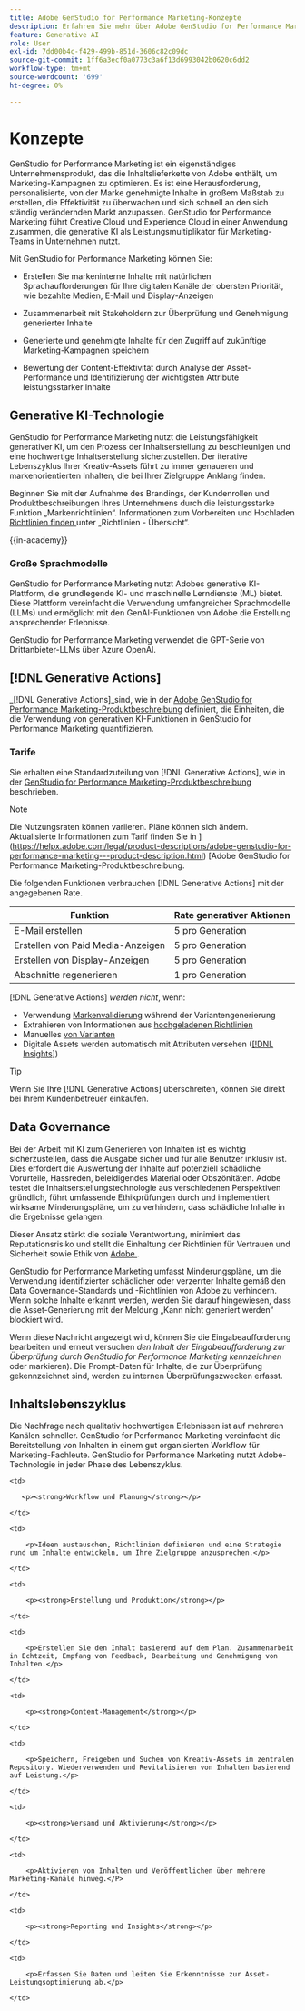```yaml
---
title: Adobe GenStudio for Performance Marketing-Konzepte
description: Erfahren Sie mehr über Adobe GenStudio for Performance Marketing-Konzepte und -Terminologie.
feature: Generative AI
role: User
exl-id: 7dd00b4c-f429-499b-851d-3606c82c09dc
source-git-commit: 1ff6a3ecf0a0773c3a6f13d6993042b0620c6dd2
workflow-type: tm+mt
source-wordcount: '699'
ht-degree: 0%

---
```


# Konzepte

GenStudio for Performance Marketing ist ein eigenständiges Unternehmensprodukt, das die Inhaltslieferkette von Adobe enthält, um Marketing-Kampagnen zu optimieren. Es ist eine Herausforderung, personalisierte, von der Marke genehmigte Inhalte in großem Maßstab zu erstellen, die Effektivität zu überwachen und sich schnell an den sich ständig verändernden Markt anzupassen. GenStudio for Performance Marketing führt Creative Cloud und Experience Cloud in einer Anwendung zusammen, die generative KI als Leistungsmultiplikator für Marketing-Teams in Unternehmen nutzt.

Mit GenStudio for Performance Marketing können Sie:

* Erstellen Sie markeninterne Inhalte mit natürlichen Sprachaufforderungen für Ihre digitalen Kanäle der obersten Priorität, wie bezahlte Medien, E-Mail und Display-Anzeigen

* Zusammenarbeit mit Stakeholdern zur Überprüfung und Genehmigung generierter Inhalte
* Generierte und genehmigte Inhalte für den Zugriff auf zukünftige Marketing-Kampagnen speichern
* Bewertung der Content-Effektivität durch Analyse der Asset-Performance und Identifizierung der wichtigsten Attribute leistungsstarker Inhalte

## Generative KI-Technologie

GenStudio for Performance Marketing nutzt die Leistungsfähigkeit generativer KI, um den Prozess der Inhaltserstellung zu beschleunigen und eine hochwertige Inhaltserstellung sicherzustellen. Der iterative Lebenszyklus Ihrer Kreativ-Assets führt zu immer genaueren und markenorientierten Inhalten, die bei Ihrer Zielgruppe Anklang finden.

Beginnen Sie mit der Aufnahme des Brandings, der Kundenrollen und Produktbeschreibungen Ihres Unternehmens durch die leistungsstarke Funktion „Markenrichtlinien“. Informationen zum Vorbereiten und Hochladen [ Richtlinien finden ](../user-guide/guidelines/overview.md) unter „Richtlinien - Übersicht“.

{{in-academy}}

### Große Sprachmodelle

GenStudio for Performance Marketing nutzt Adobes generative KI-Plattform, die grundlegende KI- und maschinelle Lerndienste (ML) bietet. Diese Plattform vereinfacht die Verwendung umfangreicher Sprachmodelle (LLMs) und ermöglicht mit den GenAI-Funktionen von Adobe die Erstellung ansprechender Erlebnisse.

GenStudio for Performance Marketing verwendet die GPT-Serie von Drittanbieter-LLMs über Azure OpenAI.<!-- Claude, and Gemini models. -->

## [!DNL Generative Actions]

_[!DNL Generative Actions]_sind, wie in der [Adobe GenStudio for Performance Marketing-Produktbeschreibung](https://helpx.adobe.com/legal/product-descriptions/adobe-genstudio-for-performance-marketing---product-description.html) definiert, die Einheiten, die die Verwendung von generativen KI-Funktionen in GenStudio for Performance Marketing quantifizieren.

<!-- Add example about usage mode?
Where users check how many generative actions they have left
How they re-up their genactions
If genactions roll over month to month or not -->

### Tarife

Sie erhalten eine Standardzuteilung von [!DNL Generative Actions], wie in der [GenStudio for Performance Marketing-Produktbeschreibung](https://helpx.adobe.com/legal/product-descriptions/adobe-genstudio-for-performance-marketing---product-description.html) beschrieben.

>[!NOTE]
>
>Die Nutzungsraten können variieren. Pläne können sich ändern. Aktualisierte Informationen zum Tarif finden Sie in ](https://helpx.adobe.com/legal/product-descriptions/adobe-genstudio-for-performance-marketing---product-description.html) [Adobe GenStudio for Performance Marketing-Produktbeschreibung.

Die folgenden Funktionen verbrauchen [!DNL Generative Actions] mit der angegebenen Rate.

| Funktion | Rate generativer Aktionen |
| -----------------------  | ------------------ |
| E-Mail erstellen | 5 pro Generation |
| Erstellen von Paid Media-Anzeigen | 5 pro Generation |
| Erstellen von Display-Anzeigen | 5 pro Generation |
| Abschnitte regenerieren | 1 pro Generation |

<!-- | Generate on-brand images | 1 per prompt  |
| Translation              | 1 per prompt  |
| Video: ADLS              | 1 per prompt  |
| Video: TTS + Avatar      | 1 per prompt  | -->

[!DNL Generative Actions] _werden nicht_, wenn:

* Verwendung [Markenvalidierung](/help/user-guide/guidelines/brand-validation.md) während der Variantengenerierung
* Extrahieren von Informationen aus [hochgeladenen Richtlinien](/help/user-guide/guidelines/add-guidelines.md)
* Manuelles [ von Varianten](/help/user-guide/guidelines/brand-validation.md#improve-brand-alignment)
* Digitale Assets werden automatisch mit Attributen versehen ([[!DNL Insights]](/help/user-guide/insights/overview.md))

>[!TIP]
>
>Wenn Sie Ihre [!DNL Generative Actions] überschreiten, können Sie direkt bei Ihrem Kundenbetreuer einkaufen.

## Data Governance

Bei der Arbeit mit KI zum Generieren von Inhalten ist es wichtig sicherzustellen, dass die Ausgabe sicher und für alle Benutzer inklusiv ist. Dies erfordert die Auswertung der Inhalte auf potenziell schädliche Vorurteile, Hassreden, beleidigendes Material oder Obszönitäten. Adobe testet die Inhaltserstellungstechnologie aus verschiedenen Perspektiven gründlich, führt umfassende Ethikprüfungen durch und implementiert wirksame Minderungspläne, um zu verhindern, dass schädliche Inhalte in die Ergebnisse gelangen.

Dieser Ansatz stärkt die soziale Verantwortung, minimiert das Reputationsrisiko und stellt die Einhaltung der Richtlinien für Vertrauen und Sicherheit sowie Ethik von [Adobe ](https://www.adobe.com/content/dam/cc/en/ai-ethics/pdfs/Adobe-AI-Ethics-Principles.pdf).

GenStudio for Performance Marketing umfasst Minderungspläne, um die Verwendung identifizierter schädlicher oder verzerrter Inhalte gemäß den Data Governance-Standards und -Richtlinien von Adobe zu verhindern. Wenn solche Inhalte erkannt werden, werden Sie darauf hingewiesen, dass die Asset-Generierung mit der Meldung „Kann nicht generiert werden“ blockiert wird.

Wenn diese Nachricht angezeigt wird, können Sie die Eingabeaufforderung bearbeiten und erneut versuchen _den Inhalt der Eingabeaufforderung zur Überprüfung durch GenStudio for Performance Marketing kennzeichnen_ oder markieren). Die Prompt-Daten für Inhalte, die zur Überprüfung gekennzeichnet sind, werden zu internen Überprüfungszwecken erfasst.

## Inhaltslebenszyklus

Die Nachfrage nach qualitativ hochwertigen Erlebnissen ist auf mehreren Kanälen schneller. GenStudio for Performance Marketing vereinfacht die Bereitstellung von Inhalten in einem gut organisierten Workflow für Marketing-Fachleute. GenStudio for Performance Marketing nutzt Adobe-Technologie in jeder Phase des Lebenszyklus.

<table style="table-layout:auto">

<tr style="border: 0;">

    <td>

       <p><strong>Workflow und Planung</strong></p>

    </td>

    <td>

        <p>Ideen austauschen, Richtlinien definieren und eine Strategie rund um Inhalte entwickeln, um Ihre Zielgruppe anzusprechen.</p>

    </td>

</tr>

<tr style="border: 0;">

    <td>

        <p><strong>Erstellung und Produktion</strong></p>

    </td>

    <td>

        <p>Erstellen Sie den Inhalt basierend auf dem Plan. Zusammenarbeit in Echtzeit, Empfang von Feedback, Bearbeitung und Genehmigung von Inhalten.</p>

    </td>

</tr>

<tr style="border: 0;">

    <td>

        <p><strong>Content-Management</strong></p>

    </td>

    <td>

        <p>Speichern, Freigeben und Suchen von Kreativ-Assets im zentralen Repository. Wiederverwenden und Revitalisieren von Inhalten basierend auf Leistung.</p>

    </td>

</tr>

<tr style="border: 0;">

    <td>

        <p><strong>Versand und Aktivierung</strong></p>

    </td>

    <td>

        <p>Aktivieren von Inhalten und Veröffentlichen über mehrere Marketing-Kanäle hinweg.</P>

    </td>

</tr>

<tr style="border: 0;">

    <td>

        <p><strong>Reporting und Insights</strong></p>

    </td>

    <td>

        <p>Erfassen Sie Daten und leiten Sie Erkenntnisse zur Asset-Leistungsoptimierung ab.</p>

    </td>

</tr>

</table>
